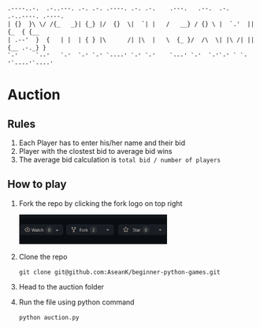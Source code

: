 ```
.----..-.  .-..---. .-. .-. .----. .-. .-.    .---.   .--.  .-.   .-..----. .----.
| {}  }\ \/ /{_   _}| {_} |/  {}  \|  `| |   /   __} / {} \ |  `.'  || {_  { {__  
| .--'  }  {   | |  | { } |\      /| |\  |   \  {_ }/  /\  \| |\ /| || {__ .-._} }
`-'     `--'   `-'  `-' `-' `----' `-' `-'    `---' `-'  `-'`-' ` `-'`----'`----' 
```

# Auction

## Rules
1. Each Player has to enter his/her name and their bid
2. Player with the clostest bid to average bid wins
3. The average bid calculation is `total bid / number of players`

## How to play
1. Fork the repo by clicking the fork logo on top right

   <img src="../images/fork.png" width="300" height="60">
2. Clone the repo
   ```
   git clone git@github.com:AseanK/beginner-python-games.git
   ```
3. Head to the auction folder
4. Run the file using python command
   ```
   python auction.py
   ```

